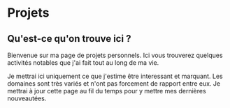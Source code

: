 # Projets 

## Qu'est-ce qu'on trouve ici ?

Bienvenue sur ma page de projets personnels. Ici vous trouverez quelques activités notables que j'ai fait tout au long de ma vie.

Je mettrai ici uniquement ce que j'estime être interessant et marquant. Les domaines sont très variés et n'ont pas forcement de rapport entre eux. Je mettrai à jour cette page au fil du temps pour y mettre mes dernières nouveautées.